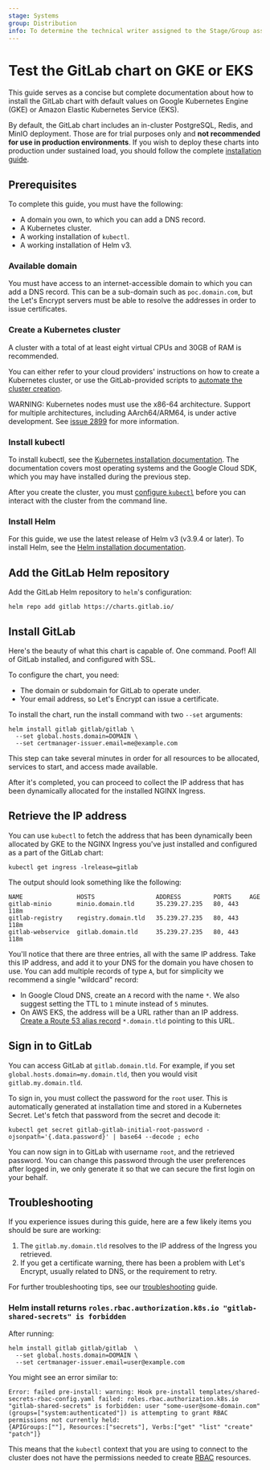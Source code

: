```yaml
---
stage: Systems
group: Distribution
info: To determine the technical writer assigned to the Stage/Group associated with this page, see https://handbook.gitlab.com/handbook/product/ux/technical-writing/#assignments
---
```


# Test the GitLab chart on GKE or EKS

This guide serves as a concise but complete documentation about how to install the
GitLab chart with default values on Google Kubernetes Engine (GKE)
or Amazon Elastic Kubernetes Service (EKS).

By default, the GitLab chart includes an in-cluster PostgreSQL, Redis, and
MinIO deployment. Those are for trial purposes only and
**not recommended for use in production environments**.
If you wish to deploy these charts into production under sustained load, you
should follow the complete [installation guide](../installation/index.md).

## Prerequisites

To complete this guide, you must have the following:

- A domain you own, to which you can add a DNS record.
- A Kubernetes cluster.
- A working installation of `kubectl`.
- A working installation of Helm v3.

### Available domain

You must have access to an internet-accessible domain to which you can add
a DNS record. This can be a sub-domain such as `poc.domain.com`, but the
Let's Encrypt servers must be able to resolve the addresses in order to
issue certificates.

### Create a Kubernetes cluster

A cluster with a total of at least eight virtual CPUs and 30GB of RAM is recommended.

You can either refer to your cloud providers' instructions on how to create a Kubernetes cluster,
or use the GitLab-provided scripts to [automate the cluster creation](../installation/cloud/index.md).

WARNING:
Kubernetes nodes must use the x86-64 architecture.
Support for multiple architectures, including AArch64/ARM64, is under active development.
See [issue 2899](https://gitlab.com/gitlab-org/charts/gitlab/-/issues/2899) for more information.

### Install kubectl

To install kubectl, see the [Kubernetes installation documentation](https://kubernetes.io/docs/tasks/tools/).
The documentation covers most operating systems and the Google
Cloud SDK, which you may have installed during the previous step.

After you create the cluster, you must
[configure `kubectl`](https://cloud.google.com/kubernetes-engine/docs/how-to/cluster-access-for-kubectl#generate_kubeconfig_entry)
before you can interact with the cluster from the command line.

### Install Helm

For this guide, we use the latest release of Helm v3 (v3.9.4 or later).
To install Helm, see the [Helm installation documentation](https://helm.sh/docs/intro/install/).

## Add the GitLab Helm repository

Add the GitLab Helm repository to `helm`'s configuration:

```shell
helm repo add gitlab https://charts.gitlab.io/
```

## Install GitLab

Here's the beauty of what this chart is capable of. One command. Poof! All
of GitLab installed, and configured with SSL.

To configure the chart, you need:

- The domain or subdomain for GitLab to operate under.
- Your email address, so Let's Encrypt can issue a certificate.

To install the chart, run the install command with two
`--set` arguments:

```shell
helm install gitlab gitlab/gitlab \
  --set global.hosts.domain=DOMAIN \
  --set certmanager-issuer.email=me@example.com
```

This step can take several minutes in order for all resources
to be allocated, services to start, and access made available.

After it's completed, you can proceed to collect the IP address that has
been dynamically allocated for the installed NGINX Ingress.

## Retrieve the IP address

You can use `kubectl` to fetch the address that has been dynamically been
allocated by GKE to the NGINX Ingress you've just installed and configured as
a part of the GitLab chart:

```shell
kubectl get ingress -lrelease=gitlab
```

The output should look something like the following:

```plaintext
NAME               HOSTS                 ADDRESS         PORTS     AGE
gitlab-minio       minio.domain.tld      35.239.27.235   80, 443   118m
gitlab-registry    registry.domain.tld   35.239.27.235   80, 443   118m
gitlab-webservice  gitlab.domain.tld     35.239.27.235   80, 443   118m
```

You'll notice that there are three entries, all with the same IP address.
Take this IP address, and add it to your DNS for the domain
you have chosen to use. You can add multiple records of type `A`, but for
simplicity we recommend a single "wildcard" record:

- In Google Cloud DNS, create an `A` record with the name `*`. We also
  suggest setting the TTL to `1` minute instead of `5` minutes.
- On AWS EKS, the address will be a URL rather than an IP address.
  [Create a Route 53 alias record](https://repost.aws/knowledge-center/route-53-create-alias-records)
  `*.domain.tld` pointing to this URL.

## Sign in to GitLab

You can access GitLab at `gitlab.domain.tld`. For example, if you set
`global.hosts.domain=my.domain.tld`, then you would visit `gitlab.my.domain.tld`.

To sign in, you must collect the password for the `root` user.
This is automatically generated at installation time and stored in a Kubernetes
Secret. Let's fetch that password from the secret and decode it:

```shell
kubectl get secret gitlab-gitlab-initial-root-password -ojsonpath='{.data.password}' | base64 --decode ; echo
```

You can now sign in to GitLab with username `root`, and the retrieved password.
You can change this password through the user preferences after logged in, we only
generate it so that we can secure the first login on your behalf.

## Troubleshooting

If you experience issues during this guide, here are a few likely items you should
be sure are working:

1. The `gitlab.my.domain.tld` resolves to the IP address of the Ingress you retrieved.
1. If you get a certificate warning, there has been a problem with Let's Encrypt,
   usually related to DNS, or the requirement to retry.

For further troubleshooting tips, see our [troubleshooting](../troubleshooting/index.md) guide.

### Helm install returns `roles.rbac.authorization.k8s.io "gitlab-shared-secrets" is forbidden`

After running:

```shell
helm install gitlab gitlab/gitlab  \
  --set global.hosts.domain=DOMAIN \
  --set certmanager-issuer.email=user@example.com
```

You might see an error similar to:

```shell
Error: failed pre-install: warning: Hook pre-install templates/shared-secrets-rbac-config.yaml failed: roles.rbac.authorization.k8s.io "gitlab-shared-secrets" is forbidden: user "some-user@some-domain.com" (groups=["system:authenticated"]) is attempting to grant RBAC permissions not currently held:
{APIGroups:[""], Resources:["secrets"], Verbs:["get" "list" "create" "patch"]}
```

This means that the `kubectl` context that you are using to connect to the cluster
does not have the permissions needed to create [RBAC](../installation/rbac.md) resources.
